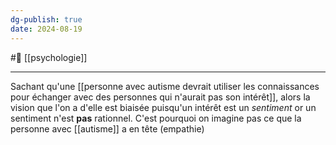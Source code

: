 ```yaml
---
dg-publish: true
date: 2024-08-19
---
```

#🌲  [[psychologie]]

---
Sachant qu'une [[personne avec autisme devrait utiliser les connaissances pour échanger avec des personnes qui n'aurait pas son intérêt]], alors la vision que l'on a d'elle est biaisée puisqu'un intérêt est un *sentiment* or un sentiment n'est **pas** rationnel. C'est pourquoi on imagine pas ce que la personne avec [[autisme]] a en tête (empathie)